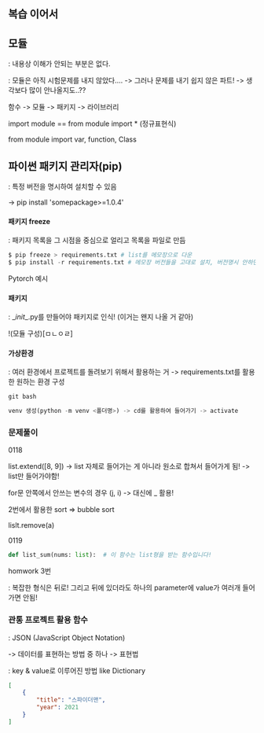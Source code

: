 ## 복습 이어서



## 모듈

: 내용상 이해가 안되는 부분은 없다. 

: 모듈은 아직 시험문제를 내지 않았다.... -> 그러나 문제를 내기 쉽지 않은 파트! -> 생각보다 많이 안나올지도..??



함수 -> 모듈 -> 패키지 -> 라이브러리  



import module == from module import * (정규표현식)

from module import var, function, Class



## 파이썬 패키지 관리자(pip)

: 특정 버전을 명시하여 설치할 수 있음

-> pip install 'somepackage>=1.0.4'



#### 패키지  freeze

: 패키지 목록을 그 시점을 중심으로 얼리고 목록을 파일로 만듬

```python
$ pip freeze > requirements.txt # list를 메모장으로 다운
$ pip install -r requirements.txt # 메모장 버전들을 고대로 설치, 버전명시 안하면 그냥 최신판
```



Pytorch 예시



#### 패키지

: \__init__.py를 만들어야 패키지로 인식! (이거는 왠지 나올 거 같아)

!(모듈 구성)[ㅁㄴㅇㄹ]



#### 가상환경

: 여러 환경에서 프로젝트를 돌려보기 위해서 활용하는 거 ->  requirements.txt를 활용한 원하는 환경 구성

``` python
git bash

venv 생성(python -m venv <폴더명>) -> cd를 활용하여 들어가기 -> activate
```





### 문제풀이

0118

list.extend([8, 9]) -> list 자체로 들어가는 게 아니라 원소로 합쳐서 들어가게 됨! -> list만 들어가야함!

for문 안쪽에서 안쓰는 변수의 경우  (j, i) -> 대신에 _ 활용!



2번에서 활용한 sort => bubble sort

lislt.remove(a)



0119

```python
def list_sum(nums: list):  # 이 함수는 list형을 받는 함수입니다!
```



homwork 3번

: 복잡한 형식은 뒤로! 그리고 뒤에 있더라도 하나의 parameter에 value가 여러개 들어가면 안됨!



### 관통 프로젝트 활용 함수

: JSON (JavaScript Object Notation)

-> 데이터를 표현하는 방법 중 하나 -> 표현법

: key & value로 이루어진 방법 like Dictionary



~~~json
[
    {
        "title": "스파이더맨", 
        "year": 2021
    }
]
~~~







